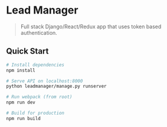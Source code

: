 # Lead Manager

> Full stack Django/React/Redux app that uses token based authentication.
## Quick Start

```bash
# Install dependencies
npm install

# Serve API on localhost:8000
python leadmanager/manage.py runserver

# Run webpack (from root)
npm run dev

# Build for production
npm run build
```
